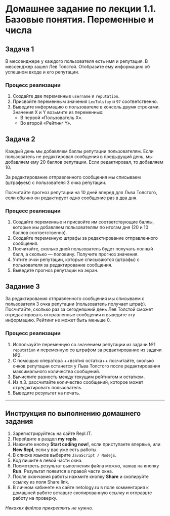 # Домашнее задание по лекции 1.1. Базовые понятия. Переменные и числа

## Задача 1
В мессенджере у каждого пользователя есть имя и репутация. В мессенджер зашел Лев Толстой. Отобразите ему информацию об успешном входе и его репутации.

### Процесс реализации

1) Создайте две переменные `username` и `reputation`.
2) Присвойте переменным значения `LeoTolstoy` и `97` соответственно.
3) Выведите информацию о пользователе в консоль двумя строками. Значения X и Y возьмите из переменных:
    * В первой «Пользователь Х».
    * Во второй «Рейтинг Y».



## Задача 2

Каждый день мы добавляем баллы репутации пользователям. Если пользователь не редактировал сообщения в предыдущий день, мы добавляем ему 20 баллов репутации. Если редактировал, то добавляем 10.

За редактирование отправленного сообщения мы списываем (штрафуем) с пользователя 3 очка репутации.

Посчитайте прогноз репутации на 10 дней вперед для Льва Толстого, если обычно он редактирует одно сообщение раз в два дня.

### Процесс реализации
1. Создайте переменные и присвойте им соответствующие баллы, которые мы добавляем пользователям по итогам дня (20 и 10 баллов соответственно). 
2. Создайте переменную штрафы за редактирование отправленного сообщения.
3. Посчитайте, сколько дней пользователь будет получать полный балл, а сколько — половину. Получите прогноз значения.
4. Учтите очки репутации, которые списываются (штрафы) с пользователя за редактирование сообщения.
5. Выведите прогноз репутации на экран.


## Задание 3

За редактирования отправленного сообщения мы списываем с пользователя 3 очка репутации (пользователь получает штраф). Посчитайте, сколько раз за сегодняшний день Лев Толстой сможет отредактировать отправленные сообщения и выведите эту информацию. Рейтинг не может быть меньше 0.

### Процесс реализации
1. Используйте переменную со значением репутации из задачи №1 `reputation` и переменную со штрафом за редактирование из задачи №2.
2. С помощью оператора ++взятия остатка++ посчитайте, сколько очков репутации останется у Льва Толстого после редактирования максимального количества сообщений.
3. Вычислите разность между текущим рейтингом и остатком.
4. Из п.3. рассчитайте количество сообщений, которое может отредактировать пользователь.
5. Выведите результат на печать.


***

## Инструкция по выполнению домашнего задания

1. Зарегистрируйтесь на сайте Repl.IT.
2. Перейдите в раздел **my repls**.
3. Нажмите кнопку **Start coding now!**, если приступаете впервые, или **New Repl**, если у вас уже есть работы.
4. В списке языков выберите `JavaScript / Nodejs`.
5. Код пишите в левой части окна.
6. Посмотреть результат выполнения файла можно, нажав на кнопку **Run**. Результат появится в правой части окна.
7. После окончания работы нажмите кнопку **Share** и скопируйте ссылку из поля Share link.
8. В личном кабинете на сайте netology.ru в поле комментария к домашней работе вставьте скопированную ссылку и отправьте работу на проверку.

*Никаких файлов прикреплять не нужно.*
